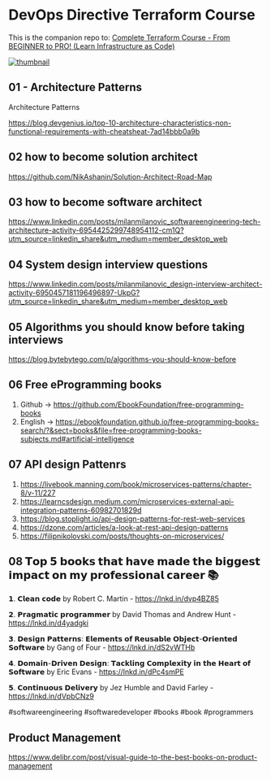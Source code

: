 # DevOps Directive Terraform Course

This is the companion repo to: [Complete Terraform Course - From BEGINNER to PRO! (Learn Infrastructure as Code)](https://www.youtube.com/watch?v=7xngnjfIlK4)

[![thumbnail](https://user-images.githubusercontent.com/1320389/154354937-98533608-2f42-44c1-8110-87f7e3f45085.jpeg)](https://www.youtube.com/watch?v=7xngnjfIlK4)

## 01 - Architecture Patterns

Architecture Patterns

https://blog.devgenius.io/top-10-architecture-characteristics-non-functional-requirements-with-cheatsheat-7ad14bbb0a9b

## 02 how to become solution architect

https://github.com/NikAshanin/Solution-Architect-Road-Map

## 03 how to become software architect
https://www.linkedin.com/posts/milanmilanovic_softwareengineering-tech-architecture-activity-6954425299748954112-cm1Q?utm_source=linkedin_share&utm_medium=member_desktop_web

## 04 System design interview questions

https://www.linkedin.com/posts/milanmilanovic_design-interview-architect-activity-6950457181196496897-UkpG?utm_source=linkedin_share&utm_medium=member_desktop_web

## 05 Algorithms you should know before taking interviews
https://blog.bytebytego.com/p/algorithms-you-should-know-before

## 06 Free eProgramming books
1. Github -> https://github.com/EbookFoundation/free-programming-books
2. English -> https://ebookfoundation.github.io/free-programming-books-search/?&sect=books&file=free-programming-books-subjects.md#artificial-intelligence

## 07 API design Pattenrs
1. https://livebook.manning.com/book/microservices-patterns/chapter-8/v-11/227
2. https://learncsdesign.medium.com/microservices-external-api-integration-patterns-60982701829d
3. https://blog.stoplight.io/api-design-patterns-for-rest-web-services
4. https://dzone.com/articles/a-look-at-rest-api-design-patterns
5. https://filipnikolovski.com/posts/thoughts-on-microservices/

## 08 𝗧𝗼𝗽 𝟱 𝗯𝗼𝗼𝗸𝘀 𝘁𝗵𝗮𝘁 𝗵𝗮𝘃𝗲 𝗺𝗮𝗱𝗲 𝘁𝗵𝗲 𝗯𝗶𝗴𝗴𝗲𝘀𝘁 𝗶𝗺𝗽𝗮𝗰𝘁 𝗼𝗻 𝗺𝘆 𝗽𝗿𝗼𝗳𝗲𝘀𝘀𝗶𝗼𝗻𝗮𝗹 𝗰𝗮𝗿𝗲𝗲𝗿 📚

𝟭. 𝗖𝗹𝗲𝗮𝗻 𝗰𝗼𝗱𝗲 by Robert C. Martin - https://lnkd.in/dvp4BZ85

𝟮. 𝗣𝗿𝗮𝗴𝗺𝗮𝘁𝗶𝗰 𝗽𝗿𝗼𝗴𝗿𝗮𝗺𝗺𝗲𝗿 by David Thomas and Andrew Hunt - https://lnkd.in/d4yadgki

𝟯. 𝗗𝗲𝘀𝗶𝗴𝗻 𝗣𝗮𝘁𝘁𝗲𝗿𝗻𝘀: 𝗘𝗹𝗲𝗺𝗲𝗻𝘁𝘀 𝗼𝗳 𝗥𝗲𝘂𝘀𝗮𝗯𝗹𝗲 𝗢𝗯𝗷𝗲𝗰𝘁-𝗢𝗿𝗶𝗲𝗻𝘁𝗲𝗱 𝗦𝗼𝗳𝘁𝘄𝗮𝗿𝗲 by Gang of Four - https://lnkd.in/dS2vWTHb

𝟰. 𝗗𝗼𝗺𝗮𝗶𝗻-𝗗𝗿𝗶𝘃𝗲𝗻 𝗗𝗲𝘀𝗶𝗴𝗻: 𝗧𝗮𝗰𝗸𝗹𝗶𝗻𝗴 𝗖𝗼𝗺𝗽𝗹𝗲𝘅𝗶𝘁𝘆 𝗶𝗻 𝘁𝗵𝗲 𝗛𝗲𝗮𝗿𝘁 𝗼𝗳 𝗦𝗼𝗳𝘁𝘄𝗮𝗿𝗲 by Eric Evans - https://lnkd.in/dPc4smPE

𝟱. 𝗖𝗼𝗻𝘁𝗶𝗻𝘂𝗼𝘂𝘀 𝗗𝗲𝗹𝗶𝘃𝗲𝗿𝘆 by Jez Humble and David Farley - https://lnkd.in/dVpbCNz9

#softwareengineering #softwaredeveloper #books #book #programmers

## Product Management
https://www.delibr.com/post/visual-guide-to-the-best-books-on-product-management

